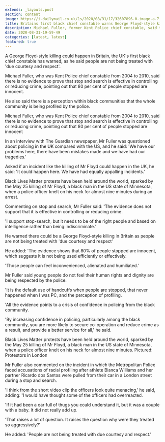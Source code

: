 ```yaml
---
extends: _layouts.post
section: content
image: https://i.dailymail.co.uk/1s/2020/08/31/17/32607896-0-image-a-7_1598889658135.jpg 
title: Britains first black chief constable warns George Floyd-style killing could happen in UK 
description: Michael Fuller, former Kent Police chief constable, said there is no evidence to prove that stop and search is effective in reducing crime, pointing out that 80 per cent of people stopped are innocent. 
date: 2020-08-31-19-59-49 
categories: [latest, latest] 
featured: true 
--- 
```

A George Floyd-style killing could happen in Britain, the UK's first black chief constable has warned, as he said people are not being treated with 'due courtesy and respect'.

Michael Fuller, who was Kent Police chief constable from 2004 to 2010, said there is no evidence to prove that stop and search is effective in controlling or reducing crime, pointing out that 80 per cent of people stopped are innocent.

He also said there is a perception within black communities that the whole community is being profiled by the police.

Michael Fuller, who was Kent Police chief constable from 2004 to 2010, said there is no evidence to prove that stop and search is effective in controlling or reducing crime, pointing out that 80 per cent of people stopped are innocent

In an interview with The Guardian newspaper, Mr Fuller was questioned about policing in the UK compared with the US, and he said: 'We have our problems here, there have been mistakes made and we have had our tragedies.'

Asked if an incident like the killing of Mr Floyd could happen in the UK, he said: 'It could happen here. We have had equally appalling incidents.'

Black Lives Matter protests have been held around the world, sparked by the May 25 killing of Mr Floyd, a black man in the US state of Minnesota, when a police officer knelt on his neck for almost nine minutes during an arrest.

Commenting on stop and search, Mr Fuller said: 'The evidence does not support that it is effective in controlling or reducing crime.

'I support stop-search, but it needs to be of the right people and based on intelligence rather than being indiscriminate.'

He warned there could be a George Floyd-style killing in Britain as people are not being treated with 'due courtesy and respect'

He added: 'The evidence shows that 80% of people stopped are innocent, which suggests it is not being used efficiently or effectively.

'Those people can feel inconvenienced, alienated and humiliated.'

Mr Fuller said young people do not feel their human rights and dignity are being respected by the police.

'It is the default use of handcuffs when people are stopped, that never happened when I was PC, and the perception of profiling.

'All the evidence points to a crisis of confidence in policing from the black community.

'By increasing confidence in policing, particularly among the black community, you are more likely to secure co-operation and reduce crime as a result, and provide a better service for all,' he said.

Black Lives Matter protests have been held around the world, sparked by the May 25 killing of Mr Floyd, a black man in the US state of Minnesota, when a police officer knelt on his neck for almost nine minutes. Pictured: Protestors in London

Mr Fuller also commented on the incident in which the Metropolitan Police faced accusations of racial profiling after athlete Bianca Williams and her partner Ricardo dos Santos were pulled from their car in a London street during a stop and search.

'I think from the short video clip the officers look quite menacing,' he said, adding: 'I would have thought some of the officers had overreacted.

'If it had been a car full of thugs you could understand it, but it was a couple with a baby. It did not really add up.

'That raises a lot of question. It raises the question why were they treated so aggressively?'

He added: 'People are not being treated with due courtesy and respect.'

